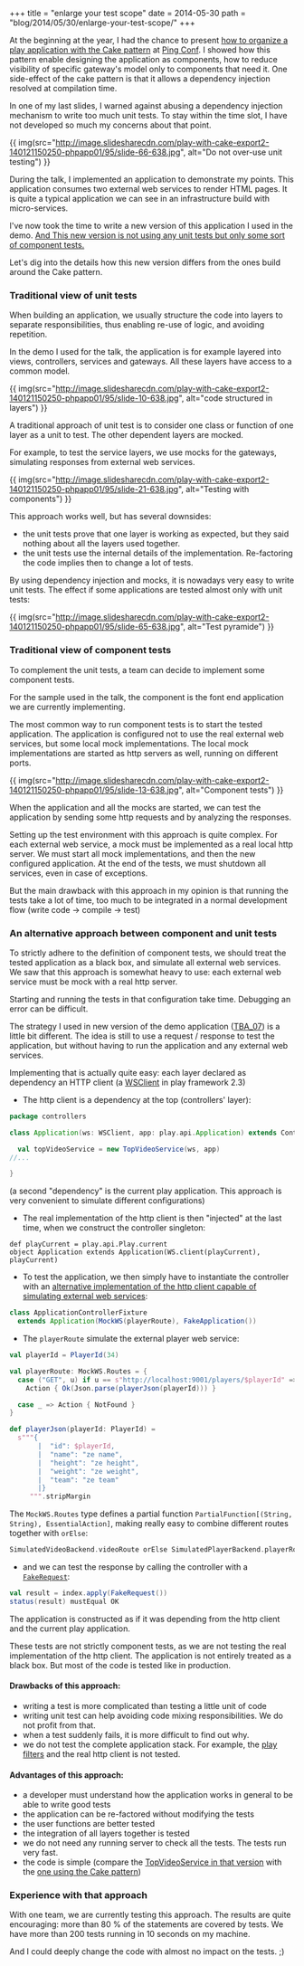 +++
title = "enlarge your test scope"
date = 2014-05-30
path = "blog/2014/05/30/enlarge-your-test-scope/"
+++

At the beginning at the year, I had the chance to present [how to organize a play application with the Cake pattern](/blog/2014/02/17/ping-conf-2014/) at [Ping Conf](http://www.ping-conf.com/).
I showed how this pattern enable designing the application as components, how to reduce visibility of specific gateway's model only to components that need it. One side-effect of the cake pattern is that it allows a dependency injection resolved at compilation time.

In one of my last slides, I warned against abusing a dependency injection mechanism to write too much unit tests.
To stay within the time slot, I have not developed so much my concerns about that point.


{{ img(src="http://image.slidesharecdn.com/play-with-cake-export2-140121150250-phpapp01/95/slide-66-638.jpg", alt="Do not over-use unit testing") }}

During the talk, I implemented an application to demonstrate my points. This application consumes two external web services to render HTML pages. It is quite a typical application we can see in an infrastructure build with micro-services.

I've now took the time to write a new version of this application I used in the demo.
[And This new version is not using any unit tests but only some sort of component tests.](https://github.com/yanns/TPA/tree/master/frontend/TBA_07)

Let's dig into the details how this new version differs from the ones build around the Cake pattern.

### Traditional view of unit tests

When building an application, we usually structure the code into layers to separate responsibilities, thus enabling re-use of logic, and avoiding repetition.

In the demo I used for the talk, the application is for example layered into views, controllers, services and gateways. All these layers have access to a common model.

{{ img(src="http://image.slidesharecdn.com/play-with-cake-export2-140121150250-phpapp01/95/slide-10-638.jpg", alt="code structured in layers") }}

A traditional approach of unit test is to consider one class or function of one layer as a unit to test. The other dependent layers are mocked.

For example, to test the service layers, we use mocks for the gateways, simulating responses from external web services.

{{ img(src="http://image.slidesharecdn.com/play-with-cake-export2-140121150250-phpapp01/95/slide-21-638.jpg", alt="Testing with components") }}

This approach works well, but has several downsides:

- the unit tests prove that one layer is working as expected, but they said nothing about all the layers used together.
- the unit tests use the internal details of the implementation. Re-factoring the code implies then to change a lot of tests.

By using dependency injection and mocks, it is nowadays very easy to write unit tests. The effect if some applications are tested almost only with unit tests:

{{ img(src="http://image.slidesharecdn.com/play-with-cake-export2-140121150250-phpapp01/95/slide-65-638.jpg", alt="Test pyramide") }}

### Traditional view of component tests

To complement the unit tests, a team can decide to implement some component tests.

For the sample used in the talk, the component is the font end application we are currently implementing.

The most common way to run component tests is to start the tested application. The application is configured not to use the real external web services, but some local mock implementations. The local mock implementations are started as http servers as well, running on different ports.

{{ img(src="http://image.slidesharecdn.com/play-with-cake-export2-140121150250-phpapp01/95/slide-13-638.jpg", alt="Component tests") }}

When the application and all the mocks are started, we can test the application by sending some http requests and by analyzing the responses.

Setting up the test environment with this approach is quite complex. For each external web service, a mock must be implemented as a real local http server. We must start all mock implementations, and then the new configured application. At the end of the tests, we must shutdown all services, even in case of exceptions.

But the main drawback with this approach in my opinion is that running the tests take a lot of time, too much to be integrated in a normal development flow (write code -> compile -> test)


### An alternative approach between component and unit tests

To strictly adhere to the definition of component tests, we should treat the tested application as a black box, and simulate all external web services. We saw that this approach is somewhat heavy to use: each external web service must be mock with a real http server.

Starting and running the tests in that configuration take time. Debugging an error can be difficult.

The strategy I used in new version of the demo application ([TBA_07](https://github.com/yanns/TPA/tree/master/frontend/TBA_07)) is a little bit different.
The idea is still to use a request / response to test the application, but without having to run the application and any external web services.

Implementing that is actually quite easy: each layer declared as dependency an HTTP client (a [WSClient](http://www.playframework.com/documentation/2.3.x/api/scala/index.html#play.api.libs.ws.WSClient) in play framework 2.3)

- The http client is a dependency at the top (controllers' layer):
```scala
package controllers

class Application(ws: WSClient, app: play.api.Application) extends Controller {

  val topVideoService = new TopVideoService(ws, app)
//...

}
```
(a second "dependency" is the current play application. This approach is very convenient to simulate different configurations)

- The real implementation of the http client is then "injected" at the last time, when we construct the controller singleton:
```
def playCurrent = play.api.Play.current
object Application extends Application(WS.client(playCurrent), playCurrent)
```

- To test the application, we then simply have to instantiate the controller with an [alternative implementation of the http client capable of simulating external web services](https://github.com/yanns/TPA/blob/master/frontend/TBA_07/test/httpclient/MockWS.scala):
```scala
class ApplicationControllerFixture
  extends Application(MockWS(playerRoute), FakeApplication())
```

- The `playerRoute` simulate the external player web service:
```scala
val playerId = PlayerId(34)

val playerRoute: MockWS.Routes = {
  case ("GET", u) if u == s"http://localhost:9001/players/$playerId" =>
    Action { Ok(Json.parse(playerJson(playerId))) }

  case _ => Action { NotFound }
}

def playerJson(playerId: PlayerId) =
  s"""{
       |  "id": $playerId,
       |  "name": "ze name",
       |  "height": "ze height",
       |  "weight": "ze weight",
       |  "team": "ze team"
       |}
     """.stripMargin
```

The `MockWS.Routes` type defines a partial function `PartialFunction[(String, String), EssentialAction]`, making really easy to combine different routes together with `orElse`:
```scala
SimulatedVideoBackend.videoRoute orElse SimulatedPlayerBackend.playerRoute
```

- and we can test the response by calling the controller with a [`FakeRequest`](http://www.playframework.com/documentation/2.3.x/api/scala/index.html#play.api.test.FakeRequest):
```scala
val result = index.apply(FakeRequest())
status(result) mustEqual OK
```

The application is constructed as if it was depending from the http client and the current play application.

These tests are not strictly component tests, as we are not testing the real implementation of the http client.
The application is not entirely treated as a black box. But most of the code is tested like in production.


#### Drawbacks of this approach:
- writing a test is more complicated than testing a little unit of code
- writing unit test can help avoiding code mixing responsibilities. We do not profit from that.
- when a test suddenly fails, it is more difficult to find out why.
- we do not test the complete application stack. For example, the [play filters](http://www.playframework.com/documentation/2.3.x/ScalaHttpFilters) and the real http client is not tested.


#### Advantages of this approach:
- a developer must understand how the application works in general to be able to write good tests
- the application can be re-factored without modifying the tests
- the user functions are better tested
- the integration of all layers together is tested
- we do not need any running server to check all the tests. The tests run very fast.
- the code is simple (compare the [TopVideoService in that version](https://github.com/yanns/TPA/blob/master/frontend/TBA_07/app/services/TopVideoService.scala) with the [one using the Cake pattern](https://github.com/yanns/TPA/blob/master/frontend/TBA_05_final/app/services/TopVideoServiceComp.scala))

### Experience with that approach

With one team, we are currently testing this approach. The results are quite encouraging: more than 80 % of the statements are covered by tests. We have more than 200 tests running in 10 seconds on my machine.

And I could deeply change the code with almost no impact on the tests. ;)
